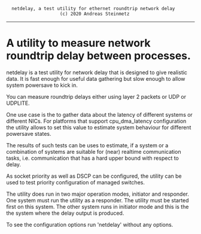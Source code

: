       netdelay, a test utility for ethernet roundtrip network delay
                        (c) 2020 Andreas Steinmetz

--------------------------------------------------------------------------


  A utility to measure network roundtrip delay between processes.
===================================================================

netdelay is a test utility for network delay that is designed to give
realistic data. It is fast enough for useful data gathering but
slow enough to allow system powersave to kick in.

You can measure roundtrip delays either using layer 2 packets or
UDP or UDPLITE.

One use case is the to gather data about the latency of different
systems or different NICs. For platforms that support cpu\_dma\_latency
configuration the utility allows to set this value to estimate
system behaviour for different powersave states.

The results of such tests can be uses to estimate, if a system
or a combination of systems are suitable for (near) realtime
communication tasks, i.e. communication that has a hard upper
bound with respect to delay.

As socket priority as well as DSCP can be configured, the utility
can be used to test priority configuration of managed switches.

The utility does run in two major operation modes, initiator and
responder. One system must run the utility as a responder. The
utility must be started first on this system. The other system
runs in initiator mode and this is the the system where the
delay output is produced.

To see the configuration options run 'netdelay' without any options.
